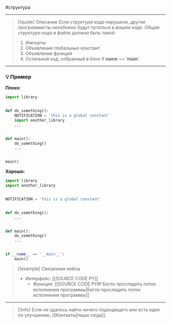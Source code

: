 #структура
***

> [!quote] Описание
>_Если структура кода нарушена, другие программисты неизбежно будут путаться в вашем коде. Общая структура кода в файле должна быть такой:_
>1. Импорты
>2. Объявления глобальных констант
>3. Объявления функций
>4. Остальной код, собранный в блок if __name__ == '__main__'

***
### 💡 Пример


**Плохо:**
```python
import library


def do_something():
    NOTIFICATION = 'this is a global constant'
    import another_library
    ...


def main():
    do_something()
    ...


main()
```

**Хорошо:**
```python
import library
import another_library


NOTIFICATION = 'this is a global constant'


def do_something():
    ...


def main():
    do_something()
    ...


if __name__ == '__main__':
    main()
```

> [!example] Связанные кейсы
>- Интерфейс: [[SOURCE CODE PY]]
>	- Функция: [[SOURCE CODE PY#𝑓 Бегло проследить поток исполнения программы|Бегло проследить поток исполнения программы]]

***

> [!info]
> Если не удалось найти ничего подходящего или есть идея по улучшению, [[Контакты|пиши сюда]].
